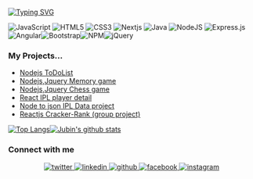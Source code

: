 <!-- 
### Hi there, I'm Jubin 👋
 -->
[![Typing SVG](https://readme-typing-svg.herokuapp.com/?lines=Hi+there,+I'm+Jubin+👋;Find+about+my+works+here...&color=8EB6E1&multiline=true&height=70)](https://git.io/typing-svg)

![JavaScript](https://img.shields.io/badge/javascript-%23323330.svg?style=for-the-badge&logo=javascript&logoColor=%23F7DF1E) ![HTML5](https://img.shields.io/badge/html5-%23E34F26.svg?style=for-the-badge&logo=html5&logoColor=white) ![CSS3](https://img.shields.io/badge/css3-%231572B6.svg?style=for-the-badge&logo=css3&logoColor=white) ![Nextjs](https://img.shields.io/badge/nextjs-%23323330.svg?style=for-the-badge&logo=nextjs&logoColor=%23F7DF1E) ![Java](https://img.shields.io/badge/java-%23ED8B00.svg?style=for-the-badge&logo=java&logoColor=white) ![NodeJS](https://img.shields.io/badge/node.js-%2343853D.svg?style=for-the-badge&logo=node.js&logoColor=white)
 ![Express.js](https://img.shields.io/badge/express.js-%23404d59.svg?style=for-the-badge&logo=express&logoColor=%2361DAFB)![Angular](https://img.shields.io/badge/angular-%23DD0031.svg?style=for-the-badge&logo=angular&logoColor=white)![Bootstrap](https://img.shields.io/badge/bootstrap-%23563D7C.svg?style=for-the-badge&logo=bootstrap&logoColor=white)![NPM](https://img.shields.io/badge/NPM-%23000000.svg?style=for-the-badge&logo=npm&logoColor=white)![jQuery](https://img.shields.io/badge/jquery-%230769AD.svg?style=for-the-badge&logo=jquery&logoColor=white)

### My Projects...

  * <a href="https://github.com/Jubin369/NodeJs-To-do-list" target="_blank"> Nodejs ToDoList</a>
  * <a href="https://github.com/Jubin369/Memory-Game" target="_blank"> Nodejs,Jquery Memory game</a>
  * <a href="https://github.com/Jubin369/Chess-Game" target="_blank"> Nodejs,Jquery Chess game</a>
  * <a href="https://github.com/Jubin369/React-IPL-Player-Detail" target="_blank"> React IPL player detail</a>
  * <a href="https://github.com/Jubin369/Jubin_IPL_Project" target="_blank"> Node to json IPL Data project </a>
  * <a href="https://github.com/Jubin369/Cracker-Rank" target="_blank"> Reactjs Cracker-Rank (group project) </a>

<!-- **Jubin369/Jubin369** is a ✨ _special_ ✨ repository because its `README.md` (this file) appears on your GitHub profile.

Here are some ideas to get you started:

- 🔭 I’m currently working on ...
- 🌱 I’m currently learning ...
- 👯 I’m looking to collaborate on ...
- 🤔 I’m looking for help with ...
- 💬 Ask me about ...
- 📫 How to reach me: ...
- 😄 Pronouns: ...
- ⚡ Fun fact: ...
 -->

[![Top Langs](https://github-readme-stats.vercel.app/api/top-langs/?username=jubin369)](https://github.com/anuraghazra/github-readme-stats)[![Jubin's github stats](https://github-readme-stats.vercel.app/api?username=jubin369&count_private=true&show_icons=true&theme=radical&hide_rank=false)](https://github.com/anuraghazra/github-readme-stats)



### Connect with me  
<div align="center">
<a href="https://twitter.com/jubin369" target="_blank">
<img src=https://img.shields.io/badge/jubin-%231DA1F2.svg?style=for-the-badge&logo=Twitter&logoColor=white alt=twitter style="margin-bottom: 5px;" />
</a>
<a href="https://www.linkedin.com/in/jubin-ayoob/" target="_blank">
<img src=https://img.shields.io/badge/linkedin-%231E77B5.svg?&style=for-the-badge&logo=linkedin&logoColor=white alt=linkedin style="margin-bottom: 5px;" />
</a>  
<a href="https://github.com/Jubin369" target="_blank">
<img src=https://img.shields.io/badge/github-%2324292e.svg?&style=for-the-badge&logo=github&logoColor=white alt=github style="margin-bottom: 5px;" />
</a>
<a href="https://www.facebook.com/JuBin.Ayoob369" target="_blank">
<img src=https://img.shields.io/badge/facebook-%232E87FB.svg?&style=for-the-badge&logo=facebook&logoColor=white alt=facebook style="margin-bottom: 5px;" />
</a>
<a href="https://www.instagram.com/jubin_ayoob/" target="_blank">
<img src=https://img.shields.io/badge/instagram-%23000000.svg?&style=for-the-badge&logo=instagram&logoColor=white alt=instagram style="margin-bottom: 5px;" />
</a>
</div> 
